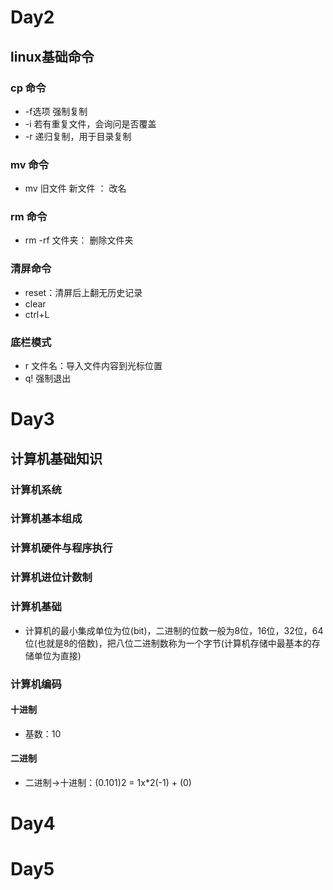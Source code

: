 # Day2

## linux基础命令

### cp 命令

- -f选项 强制复制
- -i 若有重复文件，会询问是否覆盖
- -r 递归复制，用于目录复制

### mv 命令

- mv 旧文件 新文件 ： 改名

### rm 命令

- rm -rf 文件夹： 删除文件夹

### 清屏命令

- reset：清屏后上翻无历史记录
- clear
- ctrl+L

### 底栏模式

- r 文件名：导入文件内容到光标位置
- q! 强制退出

# Day3

## 计算机基础知识

### 计算机系统

### 计算机基本组成

### 计算机硬件与程序执行

### 计算机进位计数制

### 计算机基础

- 计算机的最小集成单位为位(bit)，二进制的位数一般为8位，16位，32位，64位(也就是8的倍数)，把八位二进制数称为一个字节(计算机存储中最基本的存储单位为直接)

### 计算机编码

#### 十进制

- 基数：10

#### 二进制

- 二进制->十进制：(0.101)2 = 1x*2(-1) + (0)

# Day4

# Day5
